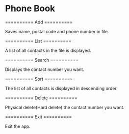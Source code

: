 # Phone Book

==========  Add  ==========

Saves name, postal code and phone number in file.

==========  List  ==========

A list of all contacts in the file is displayed.

==========  Search  ==========

Displays the contact number you want.

==========  Sort  ==========  

The list of all contacts is displayed in descending order.

==========  Delete  ==========

Physical delete(Hard delete) the contact number you want.

==========  Exit  ==========  

Exit the app.
